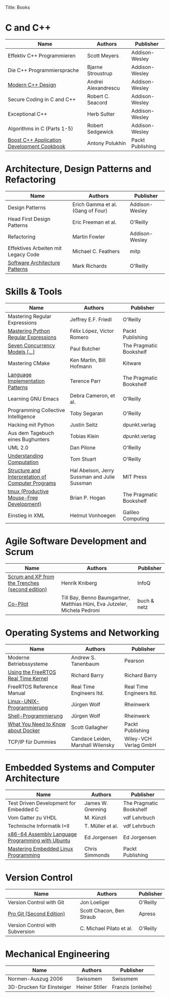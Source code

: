 Title: Books


# C and C++

| Name                                              | Authors                                           | Publisher                |
|---------------------------------------------------|---------------------------------------------------|--------------------------|
| Effektiv C++ Programmieren                        | Scott Meyers                                      | Addison-Wesley           |
| Die C++ Programmiersprache                        | Bjarne Stroustrup                                 | Addison-Wesley           |
| [Modern C++ Design](https://github.com/LukasWoodtli/ModernCppDesign) | Andrei Alexandrescu            | Addison-Wesley           |
| Secure Coding in C and C++                        | Robert C. Seacord                                 | Addison-Wesley           |
| Exceptional C++                                   | Herb Sutter                                       | Addison-Wesley           |
| Algorithms in C (Parts 1-5)                       | Robert Sedgewick                                  | Addison-Wesley           |
| [Boost C++ Application Development Cookbook](https://github.com/LukasWoodtli/BoostCookbook) | Antony Polukhin | Packt Publishing |


# Architecture, Design Patterns and Refactoring

| Name                                              | Authors                                           | Publisher                       |
|---------------------------------------------------|---------------------------------------------------|---------------------------------|
| Design Patterns                                   | Erich Gamma et al. (Gang of Four)                 | Addison-Wesley                  |
| Head First Design Patterns                        | Eric Freeman et al.                               | O'Reilly                        |
| Refactoring                                       | Martin Fowler                                     | Addison-Wesley                  |
| Effektives Arbeiten mit Legacy Code               | Michael C. Feathers                               | mitp                            |
| [Software Architecture Patterns](https://www.oreilly.com/programming/free/software-architecture-patterns.csp) | Mark Richards | O'Reilly |


# Skills & Tools

| Name                                              | Authors                                           | Publisher                                         |
|---------------------------------------------------|---------------------------------------------------|---------------------------------------------------|
| Mastering Regular Expressions                     | Jeffrey E.F. Friedl                               | O'Reilly                                          |
| [Mastering Python Regular Expressions](https://github.com/LukasWoodtli/MasteringPythonRegularExpressions) | Félix López, Víctor Romero | Packt Publishing |
| [Seven Concurrency Models [...]](https://github.com/LukasWoodtli/SevenConcurrencyModelsInSevenWeeks) | Paul Butcher | The Pragmatic Bookshelf             |
| Mastering CMake                                   | Ken Martin, Bill Hofmann                          | Kitware                                           |
| [Language Implementation Patterns](https://github.com/LukasWoodtli/LanguageImplementationPatterns) | Terence Parr | The Pragmatic Bookshelf               |
| Learning GNU Emacs                                | Debra Cameron, et al.                             | O'Reilly                                          |
| Programming Collective Intelligence               | Toby Segaran                                      | O'Reilly                                          |
| Hacking mit Python                                | Justin Seitz                                      | dpunkt.verlag                                     |
| Aus dem Tagebuch eines Bughunters                 | Tobias Klein                                      | dpunkt.verlag                                     |
| UML 2.0                                           | Dan Pilone                                        | O'Reilly                                          |
| [Understanding Computation](https://github.com/LukasWoodtli/UnderstandingComputation) | Tom Stuart    | O'Reilly                                          |
| [Structure and Interpretation of Computer Programs](https://github.com/LukasWoodtli/SchemeCourse) | Hal Abelson, Jerry Sussman and Julie Sussman | MIT Press |
| [tmux (Productive Mouse-Free Development)](https://pragprog.com/book/bhtmux/tmux) | Brian P. Hogan    | The Pragmatic Bookshelf                           |
| Einstieg in XML                                   | Helmut Vonhoegen                                  | Galileo Computing                                 |


# Agile Software Development and Scrum

| Name                                                                                                            | Authors         | Publisher          |
|-----------------------------------------------------------------------------------------------------------------|-----------------|--------------------|
| [Scrum and XP from the Trenches (second edition)](https://www.infoq.com/minibooks/scrum-xp-from-the-trenches-2) |  Henrik Kniberg | InfoQ              |
| [Co-Pilot](https://buchundnetz.com/werke/co-pilot/)  |  Till Bay, Benno Baumgartner, Matthias Hüni, Eva Jutzeler, Michela Pedroni | buch & netz        |

# Operating Systems and Networking

| Name                                              | Authors                                           | Publisher                                         |
|---------------------------------------------------|---------------------------------------------------|---------------------------------------------------|
| Moderne Betriebssysteme                           | Andrew S. Tanenbaum                               | Pearson                                           |
| [Using the FreeRTOS Real Time Kernel](https://github.com/LukasWoodtli/FreeRtosExamples) | Richard Barry | Richard Barry                                   |
| FreeRTOS Reference Manual                         | Real Time Engineers ltd.                          | Real Time Engineers ltd.                          |
| [Linux-UNIX-Programmierung](https://github.com/LukasWoodtli/LinuxUnixDevelopment) | Jürgen Wolf       | Rheinwerk                                         |
| [Shell-Programmierung](http://openbook.rheinwerk-verlag.de/shell_programmierung/index.htm) | Jürgen Wolf | Rheinwerk                                      |
| [What You Need to Know about Docker]({filename}/docker.md) | Scott Gallagher                          | Packt Publishing                                  |
| TCP/IP für Dummies                                | Candace Leiden, Marshall Wilensky                 | Wiley-VCH Verlag GmbH                             |


# Embedded Systems and Computer Architecture

| Name                                              | Authors                                           | Publisher                                         |
|---------------------------------------------------|---------------------------------------------------|---------------------------------------------------|
| Test Driven Development for Embedded C            | James W. Grenning                                 | The Pragmatic Bookshelf                           |
| Vom Gatter zu VHDL                                | M. Künzli                                         | vdf Lehrbuch                                      |
| Technische Informatik I+II                        | T. Müller et al.                                  | vdf Lehrbuch                                      |
| [x86-64 Assembly Language Programming with Ubuntu](https://github.com/LukasWoodtli/LinuxAssemblyProgramming) | Ed Jorgensen   | Ed Jorgensen              |
| [Mastering Embedded Linux Programming](https://github.com/LukasWoodtli/MasteringEmbeddedLinuxProgramming)    | Chris Simmonds | Packt Publishing          |


# Version Control

| Name                                              | Authors                                           | Publisher                                         |
|---------------------------------------------------|---------------------------------------------------|---------------------------------------------------|
| Version Control with Git                          | Jon Loeliger                                      | O'Reilly                                          |
| [Pro Git (Second Edition)](https://git-scm.com/book/en/v2) | Scott Chacon, Ben Straub                 | Apress                                            |
| Version Control with Subversion                   | C. Michael Pilato et al.                          | O'Reilly                                          |


# Mechanical Engineering

| Name                                              | Authors                                           | Publisher                                         |
|---------------------------------------------------|---------------------------------------------------|---------------------------------------------------|
| Normen-Auszug 2006                                | Swissmem                                          | Swissmem                                          |
| 3D-Drucken für Einsteiger                         | Heiner Stiller                                    | Franzis (onleihe)                                 |
